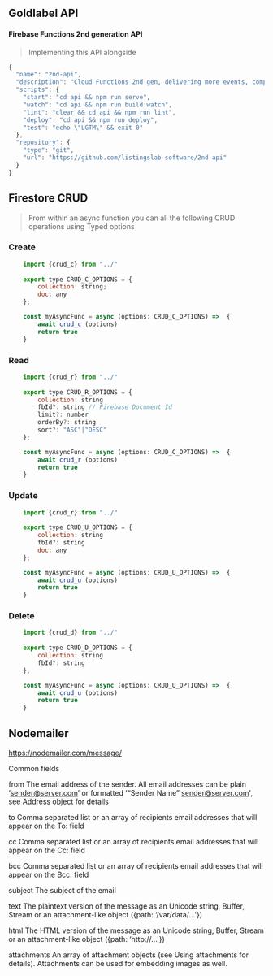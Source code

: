 ## Goldlabel API

#### Firebase Functions 2nd generation API

> Implementing this API alongside 


```javascript
{
  "name": "2nd-api",
  "description": "Cloud Functions 2nd gen, delivering more events, compute and control",
  "scripts": {
    "start": "cd api && npm run serve",
    "watch": "cd api && npm run build:watch",
    "lint": "clear && cd api && npm run lint",
    "deploy": "cd api && npm run deploy",
    "test": "echo \"LGTM\" && exit 0"
  },
  "repository": {
    "type": "git",
    "url": "https://github.com/listingslab-software/2nd-api"
  }
}

```

## Firestore CRUD

> From within an async function you can all the following CRUD operations using Typed options

### Create
```javascript
    import {crud_c} from "../"
    
    export type CRUD_C_OPTIONS = {
        collection: string;
        doc: any
    };

    const myAsyncFunc = async (options: CRUD_C_OPTIONS) =>  {
        await crud_c (options)
        return true
    }
```
### Read
```javascript
    import {crud_r} from "../"
    
    export type CRUD_R_OPTIONS = {
        collection: string
        fbId?: string // Firebase Document Id
        limit?: number 
        orderBy?: string 
        sort?: "ASC"|"DESC" 
    };

    const myAsyncFunc = async (options: CRUD_C_OPTIONS) =>  {
        await crud_r (options)
        return true
    }
```
### Update 
```javascript
    import {crud_r} from "../"
    
    export type CRUD_U_OPTIONS = {
        collection: string
        fbId?: string
        doc: any
    };

    const myAsyncFunc = async (options: CRUD_U_OPTIONS) =>  {
        await crud_u (options)
        return true
    }
```
### Delete 
```javascript
    import {crud_d} from "../"
    
    export type CRUD_D_OPTIONS = {
        collection: string
        fbId?: string
    };

    const myAsyncFunc = async (options: CRUD_U_OPTIONS) =>  {
        await crud_u (options)
        return true
    }
```


## Nodemailer

https://nodemailer.com/message/

Common fields

from
The email address of the sender. All email addresses can be plain ‘sender@server.com’ or formatted '“Sender Name” sender@server.com', see Address object for details

to
Comma separated list or an array of recipients email addresses that will appear on the To: field

cc
Comma separated list or an array of recipients email addresses that will appear on the Cc: field

bcc
Comma separated list or an array of recipients email addresses that will appear on the Bcc: field

subject
The subject of the email

text
The plaintext version of the message as an Unicode string, Buffer, Stream or an attachment-like object ({path: ‘/var/data/…'})

html
The HTML version of the message as an Unicode string, Buffer, Stream or an attachment-like object ({path: ‘http://…'})

attachments
An array of attachment objects (see Using attachments for details). Attachments can be used for embedding images as well.

